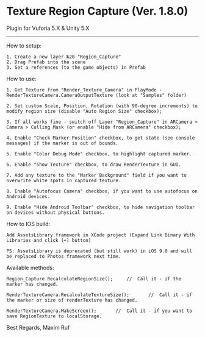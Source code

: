 # Texture Region Capture (Ver. 1.8.0)
Plugin for Vuforia 5.X & Unity 5.X

---------------------------------------------------------------

How to setup:

	1. Create a new layer №20 "Region_Capture"
	2. Drag Prefab into the scene
	3. Set a references (to the game objects) in Prefab


How to use:

	1. Get Texture from "Render_Texture_Camera" in PlayMode - RenderTextureCamera.CameraOutputTexture (look at "Samples" folder)

	2. Set custom Scale, Position, Rotation (with 90-degree increments) to modify region size (disable "Auto Region Size" checkbox);
	
	3. If all works fine - switch off Layer "Region_Capture" in ARCamera > Camera > Culling Mask (or enable "Hide from ARCamera" checkbox);

	4. Enable "Check Marker Position" checkbox, to get state (see console messages) if the marker is out of bounds.

	5. Enable "Color Debug Mode" checkbox, to highlight captured marker.

	6. Enable "Show Texture" checkbox, to draw RenderTexture in GUI.

	7. Add any texture to the "Marker Background" field if you want to overwrite white spots in captured texture.
	
	8. Enable "Autofocus Camera" checkbox, if you want to use autofocus on Android devices.

	9. Enable "Hide Android Toolbar" checkbox, to hide navigation toolbar on devices without physical buttons.


How to IOS build:

	Add AssetsLibrary.framework in XCode project (Expand Link Binary With Libraries and click (+) button)

	PS: AssetsLibrary is deprecated (but still work) in iOS 9.0 and will be replaced to Photos framework next time.



Available methods:

	Region_Capture.RecalculateRegionSize();		//	Call it - if the marker has changed.

	RenderTextureCamera.RecalculateTextureSize();		//	Call it - if the marker or size of renderTexture has changed.

	RenderTextureCamera.MakeScreen();		//	Call it - if you want to save RegionTexture to localStorage.


  Best Regards, Maxim Ruf
